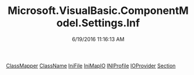 ﻿---
title: Microsoft.VisualBasic.ComponentModel.Settings.Inf
date: 6/19/2016 11:16:13 AM
---

[ClassMapper](T-Microsoft.VisualBasic.ComponentModel.Settings.Inf.ClassMapper.html)
[ClassName](T-Microsoft.VisualBasic.ComponentModel.Settings.Inf.ClassName.html)
[IniFile](T-Microsoft.VisualBasic.ComponentModel.Settings.Inf.IniFile.html)
[IniMapIO](T-Microsoft.VisualBasic.ComponentModel.Settings.Inf.IniMapIO.html)
[INIProfile](T-Microsoft.VisualBasic.ComponentModel.Settings.Inf.INIProfile.html)
[IOProvider](T-Microsoft.VisualBasic.ComponentModel.Settings.Inf.IOProvider.html)
[Section](T-Microsoft.VisualBasic.ComponentModel.Settings.Inf.Section.html)
